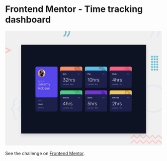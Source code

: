 # Frontend Mentor - Time tracking dashboard

![Design preview for the Time tracking dashboard coding challenge](./images/desktop-preview.jpg)

See the challenge on [Frontend Mentor](https://www.frontendmentor.io).
